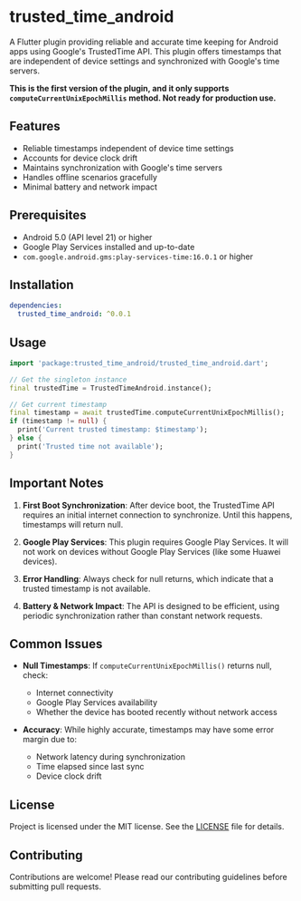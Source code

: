 # trusted_time_android

A Flutter plugin providing reliable and accurate time keeping for Android apps using Google's TrustedTime API. This plugin offers timestamps that are independent of device settings and synchronized with Google's time servers.

**This is the first version of the plugin, and it only supports `computeCurrentUnixEpochMillis` method. Not ready for production use.**

## Features

- Reliable timestamps independent of device time settings
- Accounts for device clock drift
- Maintains synchronization with Google's time servers
- Handles offline scenarios gracefully
- Minimal battery and network impact

## Prerequisites

- Android 5.0 (API level 21) or higher
- Google Play Services installed and up-to-date
- `com.google.android.gms:play-services-time:16.0.1` or higher

## Installation

```yaml
dependencies:
  trusted_time_android: ^0.0.1
```

## Usage

```dart
import 'package:trusted_time_android/trusted_time_android.dart';

// Get the singleton instance
final trustedTime = TrustedTimeAndroid.instance();

// Get current timestamp
final timestamp = await trustedTime.computeCurrentUnixEpochMillis();
if (timestamp != null) {
  print('Current trusted timestamp: $timestamp');
} else {
  print('Trusted time not available');
}
```

## Important Notes

1. **First Boot Synchronization**: After device boot, the TrustedTime API requires an initial internet connection to synchronize. Until this happens, timestamps will return null.

2. **Google Play Services**: This plugin requires Google Play Services. It will not work on devices without Google Play Services (like some Huawei devices).

3. **Error Handling**: Always check for null returns, which indicate that a trusted timestamp is not available.

4. **Battery & Network Impact**: The API is designed to be efficient, using periodic synchronization rather than constant network requests.

## Common Issues

- **Null Timestamps**: If `computeCurrentUnixEpochMillis()` returns null, check:
  - Internet connectivity
  - Google Play Services availability
  - Whether the device has booted recently without network access

- **Accuracy**: While highly accurate, timestamps may have some error margin due to:
  - Network latency during synchronization
  - Time elapsed since last sync
  - Device clock drift

## License

Project is licensed under the MIT license. See the [LICENSE](LICENSE) file for details.

## Contributing

Contributions are welcome! Please read our contributing guidelines before submitting pull requests.